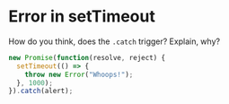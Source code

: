 # Error in setTimeout

How do you think, does the `.catch` trigger? Explain, why?

```js
new Promise(function(resolve, reject) {
  setTimeout(() => {
    throw new Error("Whoops!");
  }, 1000);
}).catch(alert);
```
